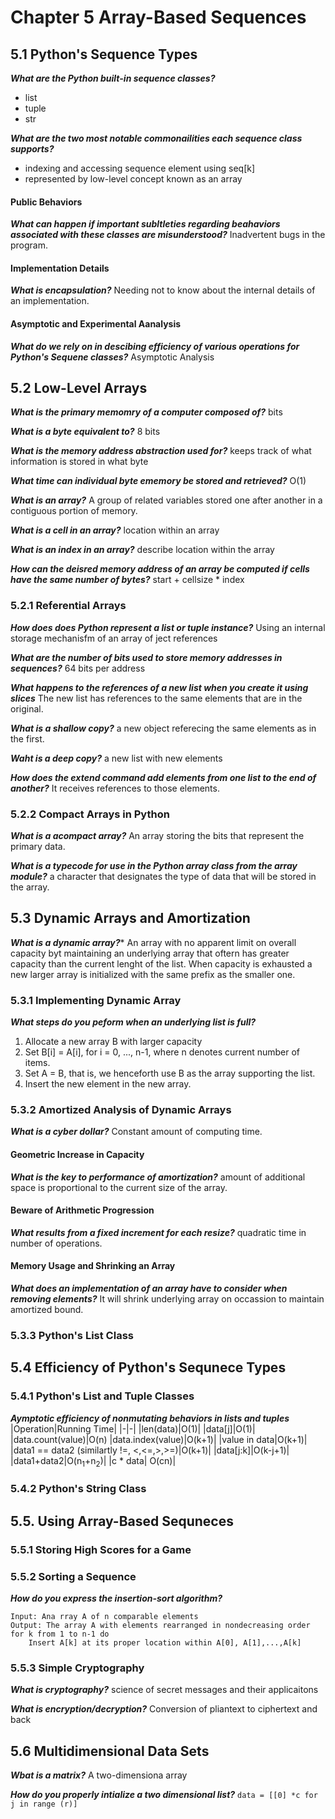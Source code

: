 # Chapter 5 Array-Based Sequences
## 5.1 Python's Sequence Types

***What are the Python built-in sequence classes?***
- list
- tuple
- str

***What are the two most notable commonailities each sequence class supports?***
- indexing and accessing sequence element using seq[k]
- represented by low-level concept known as an array

#### Public Behaviors

***What can happen if important subltleties regarding beahaviors associated with these classes are misunderstood?***
Inadvertent bugs in the program.

#### Implementation Details
***What is encapsulation?***
Needing not to know about the internal details of an implementation.

#### Asymptotic and Experimental Aanalysis
***What do we rely on in descibing efficiency of various operations for Python's Sequene classes?***
Asymptotic Analysis

## 5.2 Low-Level Arrays
***What is the primary memomry of a computer composed of?***
bits

***What is a byte equivalent to?***
8 bits

***What is the memory address abstraction used for?***
keeps track of what information is stored in what byte

***What time can individual byte ememory be stored and retrieved?***
O(1)

***What is an array?***
A group of related variables stored one after another in a contiguous portion of memory.

***What is a cell in an array?***
location within an array

***What is an index in an array?***
describe location within the array

***How can the deisred memory address of an array be computed if cells have the same number of bytes?***
start + cellsize * index

### 5.2.1 Referential Arrays

***How does does Python represent a list or tuple instance?***
Using an internal storage mechanisfm of an array of ject references

***What are the number of bits used to store memory addresses in sequences?***
64 bits per address

***What happens to the references of a new list when you create it using slices***
The new list has references to the same elements that are in the original.

***What is a shallow copy?***
a new object referecing the same elements as in the first.

***Waht is a deep copy?***
a new list with new elements

***How does the extend command add elements from one list to the end of another?***
It receives references to those elements.

### 5.2.2 Compact Arrays in Python
***What is a acompact array?***
An array storing the bits that represent the primary data.

***What is a typecode for use in the Python array class from the array module?***
a character that designates the type of data that will be stored in the array.

## 5.3 Dynamic Arrays and Amortization
***What is a dynamic array?****
An array with no  apparent limit on overall capacity  byt maintaining an underlying array that oftern has greater capacity than the current lenght of the list. When capacity is exhausted a new larger array is initialized with the same prefix as the smaller one.

### 5.3.1 Implementing Dynamic Array
***What steps do you peform when an underlying list is full?***
1. Allocate a new array B with larger capacity
2. Set B[i] = A[i], for i = 0, ..., n-1, where n denotes current number of items.
3. Set A = B, that is, we henceforth use B as the array supporting the list.
4. Insert the new element in the new array.

### 5.3.2 Amortized Analysis of Dynamic Arrays
***What is a cyber dollar?***
Constant amount of computing time.

#### Geometric Increase in Capacity
***What is the key to performance of amortization?***
amount of additional space is proportional to the current size of the array.

#### Beware of Arithmetic Progression
***What results from a fixed increment for each resize?***
quadratic time in number of operations.

#### Memory Usage and Shrinking an Array
***What does an implementation of an array have to consider when removing elements?***
It will shrink underlying array on occassion to maintain amortized bound.

### 5.3.3 Python's List Class
## 5.4 Efficiency of Python's Sequnece Types
### 5.4.1 Python's List and Tuple Classes
***Aymptotic efficiency of nonmutating behaviors in lists and tuples***
|Operation|Running Time|
|-|-|
|len(data)|O(1)|
|data[j]|O(1)|
|data.count(value)|O(n)
|data.index(value)|O(k+1)|
|value in data|O(k+1)|
|data1 == data2 (similartly !=, <,<=,>,>=)|O(k+1)|
|data[j:k]|O(k-j+1)|
|data1+data2|O(n<sub>1</sub>+n<sub>2</sub>)|
|c * data| O(cn)|
### 5.4.2 Python's String Class
## 5.5. Using Array-Based Sequneces
### 5.5.1 Storing High Scores for a Game
### 5.5.2 Sorting a Sequence
***How do you express the insertion-sort algorithm?***
```
Input: Ana rray A of n comparable elements
Output: The array A with elements rearranged in nondecreasing order
for k from 1 to n-1 do
    Insert A[k] at its proper location within A[0], A[1],...,A[k]
```
### 5.5.3 Simple Cryptography
***What is cryptography?***
science of secret messages and their applicaitons

***What is encryption/decryption?***
Conversion of pliantext to ciphertext and back

## 5.6 Multidimensional Data Sets
***Wbat is a matrix?***
A two-dimensiona array

***How do you properly intialize a two dimensional list?***
`data = [[0] *c for j in range (r)]`